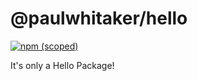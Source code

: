 # @paulwhitaker/hello

[![npm (scoped)](https://img.shields.io/npm/v/@paulwhitaker/hello.svg)](https://github.com/paulwhitaker/hello)

It's only a Hello Package!